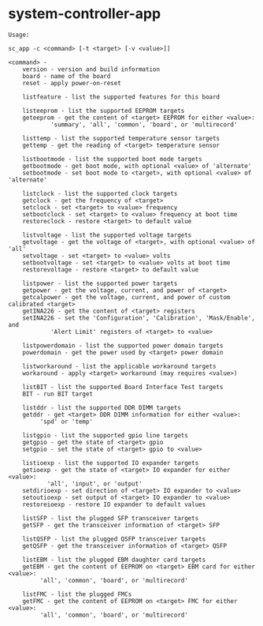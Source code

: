# system-controller-app

	Usage:

	sc_app -c <command> [-t <target> [-v <value>]]

	<command> - 
		version - version and build information
		board - name of the board
		reset - apply power-on-reset

		listfeature - list the supported features for this board

		listeeprom - list the supported EEPROM targets
		geteeprom - get the content of <target> EEPROM for either <value>:
			    'summary', 'all', 'common', 'board', or 'multirecord'

		listtemp - list the supported temperature sensor targets
		gettemp - get the reading of <target> temperature sensor

		listbootmode - list the supported boot mode targets
		getbootmode - get boot mode, with optional <value> of 'alternate'
		setbootmode - set boot mode to <target>, with optional <value> of 'alternate'

		listclock - list the supported clock targets
		getclock - get the frequency of <target>
		setclock - set <target> to <value> frequency
		setbootclock - set <target> to <value> frequency at boot time
		restoreclock - restore <target> to default value

		listvoltage - list the supported voltage targets
		getvoltage - get the voltage of <target>, with optional <value> of 'all'
		setvoltage - set <target> to <value> volts
		setbootvoltage - set <target> to <value> volts at boot time
		restorevoltage - restore <target> to default value

		listpower - list the supported power targets
		getpower - get the voltage, current, and power of <target>
		getcalpower - get the voltage, current, and power of custom calibrated <target>
		getINA226 - get the content of <target> registers
		setINA226 - set the 'Configuration', 'Calibration', 'Mask/Enable', and
			    'Alert Limit' registers of <target> to <value>

		listpowerdomain - list the supported power domain targets
		powerdomain - get the power used by <target> power domain

		listworkaround - list the applicable workaround targets
		workaround - apply <target> workaround (may requires <value>)

		listBIT - list the supported Board Interface Test targets
		BIT - run BIT target

		listddr - list the supported DDR DIMM targets
		getddr - get <target> DDR DIMM information for either <value>:
			 'spd' or 'temp'

		listgpio - list the supported gpio line targets
		getgpio - get the state of <target> gpio
		setgpio - set the state of <target> gpio to <value>

		listioexp - list the supported IO expander targets
		getioexp - get the state of <target> IO expander for either <value>:
			   'all', 'input', or 'output'
		setdirioexp - set direction of <target> IO expander to <value>
		setoutioexp - set output of <target> IO expander to <value>
		restoreioexp - restore IO expander to default values

		listSFP - list the plugged SFP transceiver targets
		getSFP - get the transceiver information of <target> SFP

		listQSFP - list the plugged QSFP transceiver targets
		getQSFP - get the transceiver information of <target> QSFP

		listEBM - list the plugged EBM daughter card targets
		getEBM - get the content of EEPROM on <target> EBM card for either <value>:
			 'all', 'common', 'board', or 'multirecord'

		listFMC - list the plugged FMCs
		getFMC - get the content of EEPROM on <target> FMC for either <value>:
			 'all', 'common', 'board', or 'multirecord'
